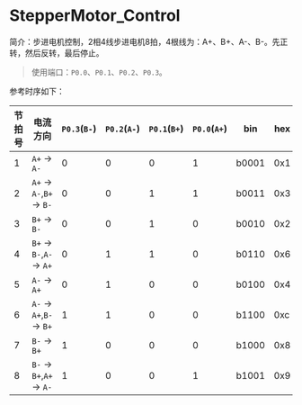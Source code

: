 # StepperMotor_Control
简介：步进电机控制，2相4线步进电机8拍，4根线为：A+、B+、A-、B-。先正转，然后反转，最后停止。  

>使用端口：`P0.0`、`P0.1`、`P0.2`、`P0.3`。  

参考时序如下：

节拍号 | 电流方向 | `P0.3`(`B-`) | `P0.2`(`A-`) | `P0.1`(`B+`) | `P0.0`(`A+`) | bin | hex  
----- | -------- |------ | ------ | ------- | ------ | --- | ---
1 | `A+` -> `A-` | 0 | 0 | 0 | 1 | b0001 | 0x1
2 | `A+` -> `A-`,`B+` -> `B-` | 0 | 0 | 1 | 1 | b0011 | 0x3
3 | `B+` -> `B-` | 0 | 0 | 1 | 0 | b0010 | 0x2
4 | `B+` -> `B-`,`A-` -> `A+` | 0 | 1 | 1 | 0 | b0110 | 0x6
5 | `A-` -> `A+` | 0 | 1 | 0 | 0 | b0100 | 0x4
6 | `A-` -> `A+`,`B-` -> `B+` | 1 | 1 | 0 | 0 | b1100 | 0xc
7 | `B-` -> `B+` | 1 | 0 | 0 | 0 | b1000 | 0x8
8 | `B-` -> `B+`,`A+` -> `A-` | 1 | 0 | 0 | 1 | b1001 | 0x9
